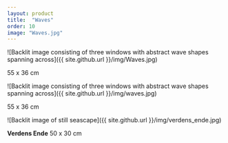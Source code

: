```yaml
---
layout: product
title:  "Waves"
order: 10
image: "Waves.jpg"
---
```


![Backlit image consisting of three windows with abstract wave shapes spanning across]({{ site.github.url }}/img/Waves.jpg)

55 x 36 cm

![Backlit image consisting of three windows with abstract wave shapes spanning across]({{ site.github.url }}/img/waves.jpg)

55 x 36 cm

![Backlit image of still seascape]({{ site.github.url }}/img/verdens_ende.jpg)

**Verdens Ende** 50 x 30 cm
